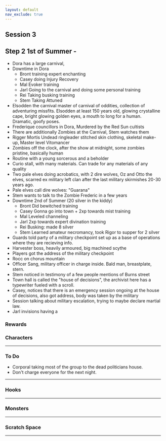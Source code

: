 ```yaml
---
layout: default
nav_exclude: true
---
```

## Session 3

## Step 2 1st of Summer -
* Dora has a large carnival, 
* Downtime in Dora
	* Bront training expert enchanting
	* Casey doing Injury Recovery
	* Mal Evoker training
	* Jarl Going to the carnival and doing some personal training
	* Rei Taking busking training
	* Stem Taking Attuned
* Elsodden the carnival master of carnival of oddities, collection of adventuring missfits. Elsodden at least 150 years old, glowing crystalline cape, bright glowing golden eyes, a mouth to long for a human. Dramatic, goofy poses.
* Frederique councillors in Dora, Murdered by the Red Sun cultists
* There are additionally Zombies at the Carnival, Stem watches them
* Rigger Mortis Undead ringleader stitched skin clothing, skeletal make-up, Master level Vitomancer
* Zombies off the clock, after the show at midnight, some zombies pristine, basically human
* Routine with a young sorcerous and a beholder 
* Curio stall, with many materials. Can trade for any materials of any quality
* Two pale elves doing acrobatics, with 2 dire wolves, Oz and Otto the elves, scarred ex military left clan after the last military skirmishes 20-30 years ago.
* Pale elves call dire wolves: "Guarana"
* Stem wants to talk to the Zombie Frederic in a few years
* Downtime 2nd of Summer (20 silver in the kiddy)
	* Bront Did bewitched training
	* Casey Gonna go into town + 2xp towards mist training
	* Mal Leveled channeling
	* Jarl 2xp towards expert divination training
	* Rei Busking: made 8 silver
	* Stem Learned amateur necromancy, took Rigor to supper for 2 silver
* Guards told party of a military checkpoint set up as a base of operations where they are recieving info.
* Harvester boss, heavily armoured, big machined scythe 
* Players got the address of the military checkpoint
* Rocc on chorus mountain 
* Officer Sang, military officer in charge inside. Bald man, breastplate, stern.
* Stem noticed in testimony of a few people mentions of Burns street
* Town hall is called the "house of decisions", the archivist here has a typewriter fueled with a scroll.
* Casey, notices that there is an emergency session ongoing at the house of decisions, also got address, body was taken by the military
* Session talking about military escalation, trying to maybe declare martial law.
* Jarl invisions having a 


### Rewards


### Characters

 ---

### To Do

* Corporal taking most of the group to the dead politicians house.
* Don't charge everyone for the next night.

---

### Hooks

---

### Monsters

---

### Scratch Space

---